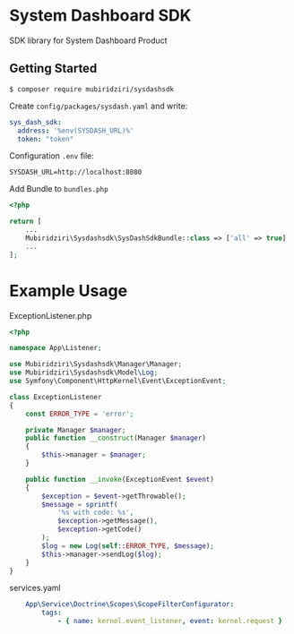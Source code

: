 System Dashboard SDK
================
SDK library for System Dashboard Product

Getting Started
---------------

```
$ composer require mubiridziri/sysdashsdk
```

Create `config/packages/sysdash.yaml` and write:

```yaml
sys_dash_sdk:
  address: '%env(SYSDASH_URL)%'
  token: "token"
```
Configuration `.env` file:
```dotenv
SYSDASH_URL=http://localhost:8080
```

Add Bundle to `bundles.php`

```php
<?php

return [
    ...
    Mubiridziri\Sysdashsdk\SysDashSdkBundle::class => ['all' => true]
    ...
];
```


# Example Usage

ExceptionListener.php
```php
<?php

namespace App\Listener;

use Mubiridziri\Sysdashsdk\Manager\Manager;
use Mubiridziri\Sysdashsdk\Model\Log;
use Symfony\Component\HttpKernel\Event\ExceptionEvent;

class ExceptionListener
{
    const ERROR_TYPE = 'error';

    private Manager $manager;
    public function __construct(Manager $manager)
    {
        $this->manager = $manager;
    }

    public function __invoke(ExceptionEvent $event)
    {
        $exception = $event->getThrowable();
        $message = sprintf(
            '%s with code: %s',
            $exception->getMessage(),
            $exception->getCode()
        );
        $log = new Log(self::ERROR_TYPE, $message);
        $this->manager->sendLog($log);
    }
}
```

services.yaml

```yaml
    App\Service\Doctrine\Scopes\ScopeFilterConfigurator:
        tags:
            - { name: kernel.event_listener, event: kernel.request }
```
